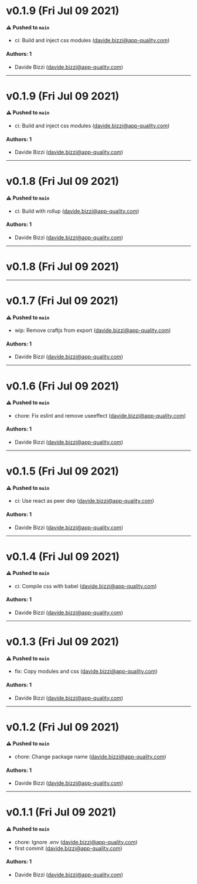 # v0.1.9 (Fri Jul 09 2021)

#### ⚠️ Pushed to `main`

- ci: Build and inject css modules (davide.bizzi@app-quality.com)

#### Authors: 1

- Davide Bizzi (davide.bizzi@app-quality.com)

---

# v0.1.9 (Fri Jul 09 2021)

#### ⚠️ Pushed to `main`

- ci: Build and inject css modules (davide.bizzi@app-quality.com)

#### Authors: 1

- Davide Bizzi (davide.bizzi@app-quality.com)

---

# v0.1.8 (Fri Jul 09 2021)

#### ⚠️ Pushed to `main`

- ci: Build with rollup (davide.bizzi@app-quality.com)

#### Authors: 1

- Davide Bizzi (davide.bizzi@app-quality.com)

---

# v0.1.8 (Fri Jul 09 2021)



---

# v0.1.7 (Fri Jul 09 2021)

#### ⚠️ Pushed to `main`

- wip: Remove craftjs from export (davide.bizzi@app-quality.com)

#### Authors: 1

- Davide Bizzi (davide.bizzi@app-quality.com)

---

# v0.1.6 (Fri Jul 09 2021)

#### ⚠️ Pushed to `main`

- chore: Fix eslint and remove useeffect (davide.bizzi@app-quality.com)

#### Authors: 1

- Davide Bizzi (davide.bizzi@app-quality.com)

---

# v0.1.5 (Fri Jul 09 2021)

#### ⚠️ Pushed to `main`

- ci: Use react as peer dep (davide.bizzi@app-quality.com)

#### Authors: 1

- Davide Bizzi (davide.bizzi@app-quality.com)

---

# v0.1.4 (Fri Jul 09 2021)

#### ⚠️ Pushed to `main`

- ci: Compile css with babel (davide.bizzi@app-quality.com)

#### Authors: 1

- Davide Bizzi (davide.bizzi@app-quality.com)

---

# v0.1.3 (Fri Jul 09 2021)

#### ⚠️ Pushed to `main`

- fix: Copy modules and css (davide.bizzi@app-quality.com)

#### Authors: 1

- Davide Bizzi (davide.bizzi@app-quality.com)

---

# v0.1.2 (Fri Jul 09 2021)

#### ⚠️ Pushed to `main`

- chore: Change package name (davide.bizzi@app-quality.com)

#### Authors: 1

- Davide Bizzi (davide.bizzi@app-quality.com)

---

# v0.1.1 (Fri Jul 09 2021)

#### ⚠️ Pushed to `main`

- chore: Ignore .env (davide.bizzi@app-quality.com)
- first commit (davide.bizzi@app-quality.com)

#### Authors: 1

- Davide Bizzi (davide.bizzi@app-quality.com)
